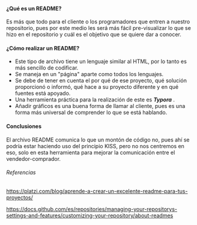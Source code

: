 #### ¿Qué es un README?

Es más que todo para el cliente o los programadores que entren a nuestro repositorio, pues por este medio les será más fácil pre-visualizar lo que se hizo en el repositorio y cuál es el objetivo que se quiere dar a conocer.

#### ¿Cómo realizar un README?

- Este tipo de archivo tiene un lenguaje similar al HTML, por lo tanto es más sencillo de codificar.
- Se maneja en un "página" aparte como todos los lenguajes.
- Se debe de tener en cuenta el por qué de ese proyecto, qué solución proporcionó o informó, qué hace a su proyecto diferente y en qué fuentes está apoyado.
- Una herramienta práctica para la realización de este es ***Typora*** .
- Añadir gráficos es una buena forma de llamar al cliente, pues es una forma más universal de comprender lo que se está hablando.

#### Conclusiones

El archivo README comunica lo que un montón de código no, pues ahí se podría estar haciendo uso del principio KISS, pero no nos centremos en eso, solo en esta herramienta para mejorar la comunicación entre el vendedor-comprador.

###### Referencias

https://platzi.com/blog/aprende-a-crear-un-excelente-readme-para-tus-proyectos/

https://docs.github.com/es/repositories/managing-your-repositorys-settings-and-features/customizing-your-repository/about-readmes